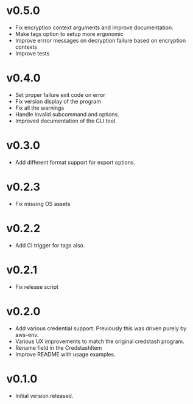 # v0.5.0

* Fix encryption context arguments and improve documentation.
* Make tags option to setup more ergonomic
* Improve errror messages on decryption failure based on encryption contexts
* Improve tests

# v0.4.0

* Set proper failure exit code on error
* Fix version display of the program
* Fix all the warnings
* Handle invalid subcommand and options.
* Improved documentation of the CLI tool.

# v0.3.0 

* Add different format support for export options.

# v0.2.3

* Fix missing OS assets

# v0.2.2

* Add CI trigger for tags also.

# v0.2.1

* Fix release script

# v0.2.0

* Add various credential support. Previously this was driven purely by aws-env.
* Various UX improvements to match the original credstash program.
* Rename field in the CredstashItem
* Improve README with usage examples.

# v0.1.0

* Initial version released.
